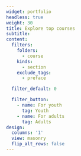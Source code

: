 ```yaml
---
widget: portfolio
headless: true
weight: 30
title: Explore top courses
subtitle:
content:
  filters:
    folders:
      - course
    kinds:
      - section
    exclude_tags:
      - preface

  filter_default: 0

  filter_button:
    - name: For youth
      tag: Youth
    - name: For adults
      tag: Adults
design:
  columns: '1'
  view: masonry
  flip_alt_rows: false
---
```

